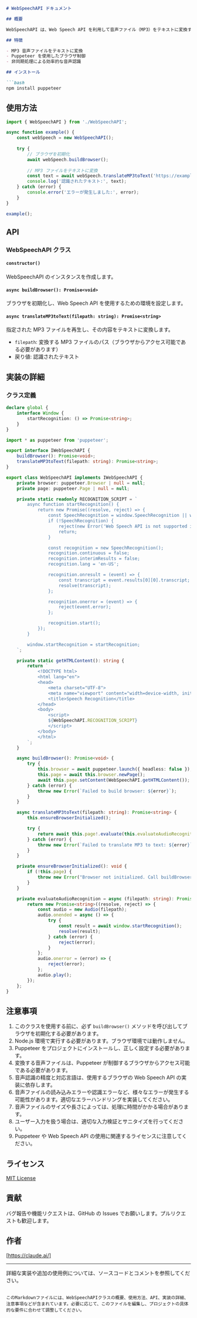 ```md
# WebSpeechAPI ドキュメント

## 概要

WebSpeechAPI は、Web Speech API を利用して音声ファイル（MP3）をテキストに変換するための TypeScript クラスです。Puppeteer を使用してヘッドレスブラウザを制御し、ブラウザ環境で Web Speech API を実行します。

## 特徴

- MP3 音声ファイルをテキストに変換
- Puppeteer を使用したブラウザ制御
- 非同期処理による効率的な音声認識

## インストール

```bash
npm install puppeteer
```

## 使用方法

```typescript
import { WebSpeechAPI } from './WebSpeechAPI';

async function example() {
    const webSpeech = new WebSpeechAPI();
    
    try {
        // ブラウザを初期化
        await webSpeech.buildBrowser();
        
        // MP3 ファイルをテキストに変換
        const text = await webSpeech.translateMP3toText('https://example.com/audio.mp3');
        console.log('認識されたテキスト:', text);
    } catch (error) {
        console.error('エラーが発生しました:', error);
    }
}

example();
```

## API

### WebSpeechAPI クラス

#### `constructor()`

WebSpeechAPI のインスタンスを作成します。

#### `async buildBrowser(): Promise<void>`

ブラウザを初期化し、Web Speech API を使用するための環境を設定します。

#### `async translateMP3toText(filepath: string): Promise<string>`

指定された MP3 ファイルを再生し、その内容をテキストに変換します。

- `filepath`: 変換する MP3 ファイルのパス（ブラウザからアクセス可能である必要があります）
- 戻り値: 認識されたテキスト

## 実装の詳細

### クラス定義

```typescript
declare global {
    interface Window {
        startRecognition: () => Promise<string>;
    }
}

import * as puppeteer from 'puppeteer';

export interface IWebSpeechAPI {
    buildBrowser(): Promise<void>;
    translateMP3toText(filepath: string): Promise<string>;
}

export class WebSpeechAPI implements IWebSpeechAPI {
    private browser: puppeteer.Browser | null = null;
    private page: puppeteer.Page | null = null;

    private static readonly RECOGNITION_SCRIPT = `
        async function startRecognition() {
            return new Promise((resolve, reject) => {
                const SpeechRecognition = window.SpeechRecognition || window.webkitSpeechRecognition;
                if (!SpeechRecognition) {
                    reject(new Error('Web Speech API is not supported in this browser.'));
                    return;
                }

                const recognition = new SpeechRecognition();
                recognition.continuous = false;
                recognition.interimResults = false;
                recognition.lang = 'en-US';

                recognition.onresult = (event) => {
                    const transcript = event.results[0][0].transcript;
                    resolve(transcript);
                };

                recognition.onerror = (event) => {
                    reject(event.error);
                };

                recognition.start();
            });
        }

        window.startRecognition = startRecognition;
    `;

    private static getHTMLContent(): string {
        return `
            <!DOCTYPE html>
            <html lang="en">
            <head>
                <meta charset="UTF-8">
                <meta name="viewport" content="width=device-width, initial-scale=1.0">
                <title>Speech Recognition</title>
            </head>
            <body>
                <script>
                ${WebSpeechAPI.RECOGNITION_SCRIPT}
                </script>
            </body>
            </html>
        `;
    }

    async buildBrowser(): Promise<void> {
        try {
            this.browser = await puppeteer.launch({ headless: false });
            this.page = await this.browser.newPage();
            await this.page.setContent(WebSpeechAPI.getHTMLContent());
        } catch (error) {
            throw new Error(`Failed to build browser: ${error}`);
        }
    }

    async translateMP3toText(filepath: string): Promise<string> {
        this.ensureBrowserInitialized();

        try {
            return await this.page!.evaluate(this.evaluateAudioRecognition, filepath);
        } catch (error) {
            throw new Error(`Failed to translate MP3 to text: ${error}`);
        }
    }

    private ensureBrowserInitialized(): void {
        if (!this.page) {
            throw new Error("Browser not initialized. Call buildBrowser() first.");
        }
    }

    private evaluateAudioRecognition = async (filepath: string): Promise<string> => {
        return new Promise<string>((resolve, reject) => {
            const audio = new Audio(filepath);
            audio.onended = async () => {
                try {
                    const result = await window.startRecognition();
                    resolve(result);
                } catch (error) {
                    reject(error);
                }
            };
            audio.onerror = (error) => {
                reject(error);
            };
            audio.play();
        });
    };
}
```

## 注意事項

1. このクラスを使用する前に、必ず `buildBrowser()` メソッドを呼び出してブラウザを初期化する必要があります。
2. Node.js 環境で実行する必要があります。ブラウザ環境では動作しません。
3. Puppeteer をプロジェクトにインストールし、正しく設定する必要があります。
4. 変換する音声ファイルは、Puppeteer が制御するブラウザからアクセス可能である必要があります。
5. 音声認識の精度と対応言語は、使用するブラウザの Web Speech API の実装に依存します。
6. 音声ファイルの読み込みエラーや認識エラーなど、様々なエラーが発生する可能性があります。適切なエラーハンドリングを実装してください。
7. 音声ファイルのサイズや長さによっては、処理に時間がかかる場合があります。
8. ユーザー入力を扱う場合は、適切な入力検証とサニタイズを行ってください。
9. Puppeteer や Web Speech API の使用に関連するライセンスに注意してください。

## ライセンス

[MIT License](LICENSE)

## 貢献

バグ報告や機能リクエストは、GitHub の Issues でお願いします。プルリクエストも歓迎します。

## 作者

[https://claude.ai/]

---

詳細な実装や追加の使用例については、ソースコードとコメントを参照してください。
```

このMarkdownファイルには、WebSpeechAPIクラスの概要、使用方法、API、実装の詳細、注意事項などが含まれています。必要に応じて、このファイルを編集し、プロジェクトの具体的な要件に合わせて調整してください。

